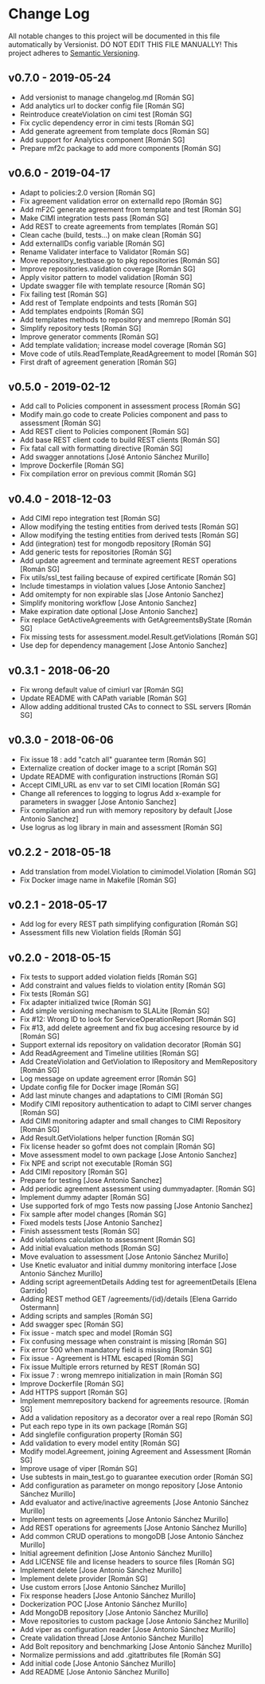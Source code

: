 # Change Log

All notable changes to this project will be documented in this file
automatically by Versionist. DO NOT EDIT THIS FILE MANUALLY!
This project adheres to [Semantic Versioning](http://semver.org/).

## v0.7.0 - 2019-05-24

* Add versionist to manage changelog.md [Román SG]
* Add analytics url to docker config file [Román SG]
* Reintroduce createViolation on cimi test [Román SG]
* Fix cyclic dependency error in cimi tests [Román SG]
* Add generate agreement from template docs [Román SG]
* Add support for Analytics component [Román SG]
* Prepare mf2c package to add more components [Román SG]

## v0.6.0 - 2019-04-17

* Adapt to policies:2.0 version [Román SG]
* Fix agreement validation error on externalId repo [Román SG]
* Add mF2C generate agreement from template and test [Román SG]
* Make CIMI integration tests pass [Román SG]
* Add REST to create agreements from templates [Román SG]
* Clean cache (build, tests...) on make clean [Román SG]
* Add externalIDs config variable [Román SG]
* Rename Validater interface to Validator [Román SG]
* Move repository_testbase.go to pkg repositories [Román SG]
* Improve repositories.validation coverage [Román SG]
* Apply visitor pattern to model validation [Román SG]
* Update swagger file with template resource [Román SG]
* Fix failing test [Román SG]
* Add rest of Template endpoints and tests [Román SG]
* Add templates endpoints [Román SG]
* Add templates methods to repository and memrepo [Román SG]
* Simplify repository tests [Román SG]
* Improve generator comments [Román SG]
* Add template validation; increase model coverage [Román SG]
* Move code of utils.ReadTemplate,ReadAgreement to model [Román SG]
* First draft of agreement generation [Román SG]

## v0.5.0 - 2019-02-12

* Add call to Policies component in assessment process [Román SG]
* Modify main.go code to create Policies component and pass to assessment [Román SG]
* Add REST client to Policies component [Román SG]
* Add base REST client code to build REST clients [Román SG]
* Fix fatal call with formatting directive [Román SG]
* Add swagger annotations [José Antonio Sánchez Murillo]
* Improve Dockerfile [Román SG]
* Fix compilation error on previous commit [Román SG]

## v0.4.0 - 2018-12-03

* Add CIMI repo integration test [Román SG]
* Allow modifying the testing entities from derived tests [Román SG]
* Allow modifying the testing entities from derived tests [Román SG]
* Add (integration) test for mongodb repository [Román SG]
* Add generic tests for repositories [Román SG]
* Add update agreement and terminate agreement REST operations [Román SG]
* Fix utils/ssl_test failing because of expired certificate [Román SG]
* Include timestamps in violation values [Jose Antonio Sanchez]
* Add omitempty for non expirable slas [Jose Antonio Sanchez]
* Simplify monitoring workflow [Jose Antonio Sanchez]
* Make expiration date optional [Jose Antonio Sanchez]
* Fix replace GetActiveAgreements with GetAgreementsByState [Román SG]
* Fix missing tests for assessment.model.Result.getViolations [Román SG]
* Use dep for dependency management [Jose Antonio Sanchez]

## v0.3.1 - 2018-06-20

* Fix wrong default value of cimiurl var [Román SG]
* Update README with CAPath variable [Román SG]
* Allow adding additional trusted CAs to connect to SSL servers [Román SG]

## v0.3.0 - 2018-06-06

* Fix issue 18 : add "catch all" guarantee term [Román SG]
* Externalize creation of docker image to a script [Román SG]
* Update README with configuration instructions [Román SG]
* Accept CIMI_URL as env var to set CIMI location [Román SG]
* Change all references to logging to logrus Add x-example for parameters in swagger [Jose Antonio Sanchez]
* Fix compilation and run with memory repository by default [Jose Antonio Sanchez]
* Use logrus as log library in main and assessment [Román SG]

## v0.2.2 - 2018-05-18

* Add translation from model.Violation to cimimodel.Violation [Román SG]
* Fix Docker image name in Makefile [Román SG]

## v0.2.1 - 2018-05-17

* Add log for every REST path simplifying configuration [Román SG]
* Assessment fills new Violation fields [Román SG]

## v0.2.0 - 2018-05-15

* Fix tests to support added violation fields [Román SG]
* Add constraint and values fields to violation entity [Román SG]
* Fix tests [Román SG]
* Fix adapter initialized twice [Román SG]
* Add simple versioning mechanism to SLALite [Román SG]
* Fix #12: Wrong ID to look for ServiceOperationReport [Román SG]
* Fix #13, add delete agreement and fix bug accesing resource by id [Román SG]
* Support external ids repository on validation decorator [Román SG]
* Add ReadAgreement and Timeline utilities [Román SG]
* Add CreateViolation and GetViolation to IRepository and MemRepository [Román SG]
* Log message on update agreement error [Román SG]
* Update config file for Docker image [Román SG]
* Add last minute changes and adaptations to CIMI [Román SG]
* Modify CIMI repository authentication to adapt to CIMI server changes [Román SG]
* Add CIMI monitoring adapter and small changes to CIMI Repository [Román SG]
* Add Result.GetViolations helper function [Román SG]
* Fix license header so gofmt does not complain [Román SG]
* Move assessment model to own package [Jose Antonio Sanchez]
* Fix NPE and script not executable [Román SG]
* Add CIMI repository [Román SG]
* Prepare for testing [Jose Antonio Sanchez]
* Add periodic agreement assessment using dummyadapter. [Román SG]
* Implement dummy adapter [Román SG]
* Use supported fork of mgo Tests now passing [Jose Antonio Sanchez]
* Fix sample after model changes [Román SG]
* Fixed models tests [Jose Antonio Sanchez]
* Finish assessment tests [Román SG]
* Add violations calculation to assessment [Román SG]
* Add initial evaluation methods [Román SG]
* Move evaluation to assessment [Jose Antonio Sánchez Murillo]
* Use Knetic evaluator and initial dummy monitoring interface [Jose Antonio Sánchez Murillo]
* Adding script agreementDetails Adding test for agreementDetails [Elena Garrido]
* Adding REST method    GET  /agreements/{id}/details [Elena Garrido Ostermann]
* Adding scripts and samples [Román SG]
* Add swagger spec [Román SG]
* Fix issue - match spec and model [Román SG]
* Fix confusing message when constraint is missing [Román SG]
* Fix error 500 when mandatory field is missing [Román SG]
* Fix issue - Agreement is HTML escaped [Román SG]
* Fix issue Multiple errors returned by REST [Román SG]
* Fix issue 7 : wrong memrepo initialization in main [Román SG]
* Improve Dockerfile [Román SG]
* Add HTTPS support [Román SG]
* Implement memrepository backend for agreements resource. [Román SG]
* Add a validation repository as a decorator over a real repo [Román SG]
* Put each repo type in its own package [Román SG]
* Add singlefile configuration property [Román SG]
* Add validation to every model entity [Román SG]
* Modify model.Agreement, joining Agreement and Assessment [Román SG]
* Improve usage of viper [Román SG]
* Use subtests in main_test.go to guarantee execution order [Román SG]
* Add configuration as parameter on mongo repository [Jose Antonio Sánchez Murillo]
* Add evaluator and active/inactive agreements [Jose Antonio Sánchez Murillo]
* Implement tests on agreements [Jose Antonio Sánchez Murillo]
* Add REST operations for agreements [Jose Antonio Sánchez Murillo]
* Add common CRUD operations to mongoDB [Jose Antonio Sánchez Murillo]
* Initial agreement definition [Jose Antonio Sánchez Murillo]
* Add LICENSE file and license headers to source files [Román SG]
* Implement delete [Jose Antonio Sánchez Murillo]
* Implement delete provider [Román SG]
* Use custom errors [Jose Antonio Sánchez Murillo]
* Fix response headers [Jose Antonio Sánchez Murillo]
* Dockerization POC [Jose Antonio Sánchez Murillo]
* Add MongoDB repository [Jose Antonio Sánchez Murillo]
* Move repositories to custom package [Jose Antonio Sánchez Murillo]
* Add viper as configuration reader [Jose Antonio Sánchez Murillo]
* Create validation thread [Jose Antonio Sánchez Murillo]
* Add Bolt repository and benchmarking [Jose Antonio Sánchez Murillo]
* Normalize permissions and add .gitattributes file [Román SG]
* Add initial code [Jose Antonio Sánchez Murillo]
* Add README [Jose Antonio Sánchez Murillo]
